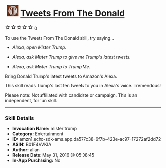 # &nbsp;<img src="skill_icon" alt="Tweets From The Donald icon" width="36"> [Tweets From The Donald](http://alexa.amazon.com/#skills/amzn1.echo-sdk-ams.app.da577c38-6f7b-423e-ad97-17272af2dd72)
![0 stars](../../images/ic_star_border_black_18dp_1x.png)![0 stars](../../images/ic_star_border_black_18dp_1x.png)![0 stars](../../images/ic_star_border_black_18dp_1x.png)![0 stars](../../images/ic_star_border_black_18dp_1x.png)![0 stars](../../images/ic_star_border_black_18dp_1x.png) 0

To use the Tweets From The Donald skill, try saying...

* *Alexa, open Mister Trump.*

* *Alexa, ask Mister Trump to give me Trump's latest tweets.*

* *Alexa, ask Mister Trump to Trump Me.*

Bring Donald Trump's latest tweets to Amazon's Alexa.

This skill reads Trump's last ten tweets to you in Alexa's voice. Tremendous!

Please note: Not affiliated with candidate or campaign. This is an independent, for fun skill.

***

### Skill Details

* **Invocation Name:** mister trump
* **Category:** Entertainment
* **ID:** amzn1.echo-sdk-ams.app.da577c38-6f7b-423e-ad97-17272af2dd72
* **ASIN:** B01F4VVKIA
* **Author:** allan
* **Release Date:** May 31, 2016 @ 05:08:45
* **In-App Purchasing:** No
